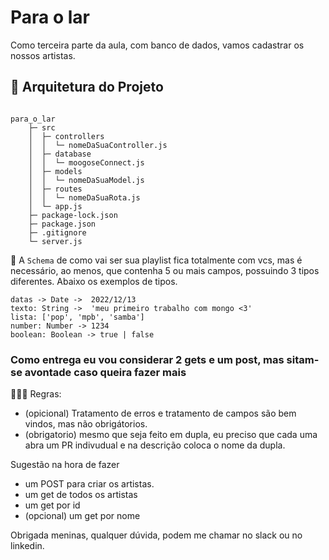 # Para o lar

Como terceira parte da aula, com banco de dados, vamos cadastrar os nossos artistas.

## 📑 Arquitetura do Projeto ##

```

para_o_lar         
    ├─ src                       
    │  ├─ controllers            
    │  │  └─ nomeDaSuaController.js  
    │  ├─ database               
    │  │  └─ moogoseConnect.js      
    │  ├─ models                 
    │  │  └─ nomeDaSuaModel.js      
    │  ├─ routes                 
    │  │  └─ nomeDaSuaRota.js      
    │  └─ app.js                 
    ├─ package-lock.json         
    ├─ package.json  
    ├─ .gitignore            
    └─ server.js

```

📖 A `Schema` de como vai ser sua playlist fica totalmente com vcs, mas é necessário, ao menos, que contenha 5 ou mais campos, possuindo 3 tipos diferentes. Abaixo os exemplos de tipos.

```
datas -> Date ->  2022/12/13
texto: String ->  'meu primeiro trabalho com mongo <3'
lista: ['pop', 'mpb', 'samba']
number: Number -> 1234
boolean: Boolean -> true | false

```

### Como entrega eu vou considerar 2 gets e um post, mas sitam-se avontade caso queira fazer mais

👩🏽‍🏫 Regras:
 - (opicional) Tratamento de erros e tratamento de campos são bem vindos, mas não obrigátorios.
 - (obrigatorio) mesmo que seja feito em dupla, eu preciso que cada uma abra um PR indivudual e na descrição coloca o nome da dupla.

Sugestão na hora de fazer

- um POST para criar os artistas.
- um get de todos os artistas
- um get por id 
- (opcional) um get por nome

Obrigada meninas, qualquer dúvida, podem me chamar no slack ou no linkedin.